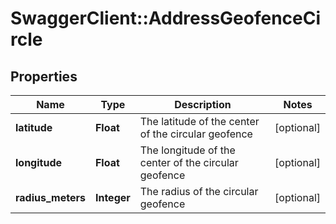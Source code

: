 # SwaggerClient::AddressGeofenceCircle

## Properties
Name | Type | Description | Notes
------------ | ------------- | ------------- | -------------
**latitude** | **Float** | The latitude of the center of the circular geofence | [optional] 
**longitude** | **Float** | The longitude of the center of the circular geofence | [optional] 
**radius_meters** | **Integer** | The radius of the circular geofence | [optional] 


